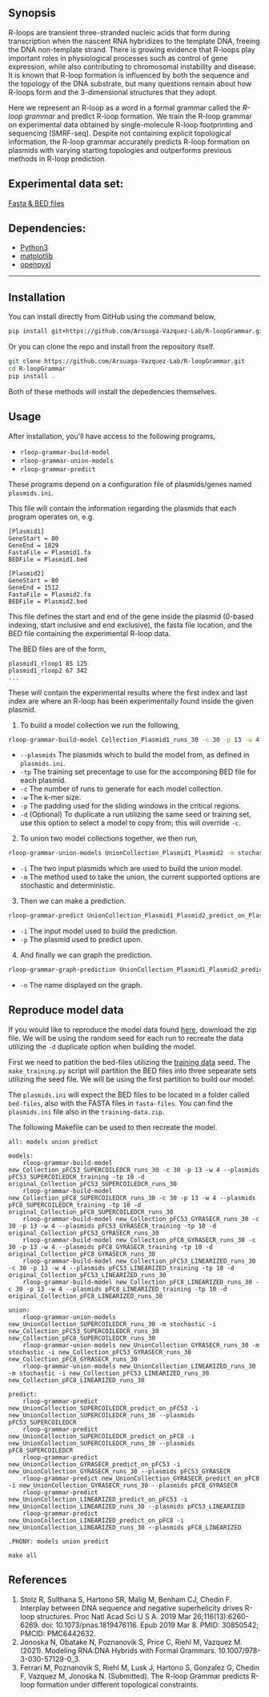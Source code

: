 ## Synopsis
R-loops are transient three-stranded nucleic acids that form during transcription when the nascent RNA hybridizes to the template DNA, freeing the DNA non-template strand. There is growing evidence that R-loops play important roles in physiological processes such as control of gene expression, while also contributing to chromosomal instability and disease. It is known that R-loop formation is influenced by both the sequence and the topology of the DNA substrate, but many questions remain about how R-loops form and the 3-dimensional structures that they adopt. 

Here we represent an R-loop as a word in a formal grammar called the _R-loop grammar_ and predict R-loop formation. We train the R-loop grammar on experimental data obtained by single-molecule R-loop footprinting and sequencing (SMRF-seq). Despite not containing explicit topological information, the R-loop grammar accurately predicts R-loop formation on plasmids with varying starting topologies and outperforms previous methods in R-loop prediction. 

<!---
Might need a reference for the abstract.
-->

## Experimental data set:
[Fasta & BED files](https://github.com/Arsuaga-Vazquez-Lab/R-loopGrammar/releases/download/v0.0.1-alpha/fasta_bed.zip)

## Dependencies:
- [Python3](https://www.python.org/downloads/)
- [matplotlib](https://pypi.org/project/matplotlib/)
- [openpyxl](https://pypi.org/project/openpyxl/)

_________________

## Installation
You can install directly from GitHub using the command below,
```sh
pip install git+https://github.com/Arsuaga-Vazquez-Lab/R-loopGrammar.git
```
Or you can clone the repo and install from the repository itself.
```sh
git clone https://github.com/Arsuaga-Vazquez-Lab/R-loopGrammar.git
cd R-loopGrammar
pip install .
```
Both of these methods will install the depedencies themselves.

## Usage

After installation, you'll have access to the following programs,
- `rloop-grammar-build-model`
- `rloop-grammar-union-models`
- `rloop-grammar-predict`

These programs depend on a configuration file of plasmids/genes named `plasmids.ini`.

This file will contain the information regarding the plasmids that each program operates on, 
e.g.
```
[Plasmid1]
GeneStart = 80
GeneEnd = 1829
FastaFile = Plasmid1.fa
BEDFile = Plasmid1.bed

[Plasmid2]
GeneStart = 80
GeneEnd = 1512
FastaFile = Plasmid2.fa
BEDFile = Plasmid2.bed
```
This file defines the start and end of the gene inside the plasmid (0-based indexing, start inclusive and end exclusive), the fasta file location, and the BED file containing the experimental R-loop data.

The BED files are of the form,
```
plasmid1_rloop1 85 125
plasmid1_rloop2 67 342
...
```
These will contain the experimental results where the first index and last index are where an R-loop has been experimentally found inside the given plasmid.

1. To build a model collection we run the following,
```sh
rloop-grammar-build-model Collection_Plasmid1_runs_30 -c 30 -p 13 -w 4 --plasmids Plasmid1 -tp 10
```
* `--plasmids` The plasmids which to build the model from, as defined in `plasmids.ini`.
* `-tp` The training set precentage to use for the accomponing BED file for each plasmid.
* `-c` The number of runs to generate for each model collection.
* `-w` The k-mer size.
* `-p` The padding used for the sliding windows in the critical regions.
* `-d` (Optional) To duplicate a run utilizing the same seed or training set, use this option to select a model to copy from; this will override `-c`.

2. To union two model collections together, we then run,
```sh
rloop-grammar-union-models UnionCollection_Plasmid1_Plasmid2 -m stochastic -i Collection_Plasmid1_runs_30 Collection_Plasmid2_runs_30
```
* `-i` The two input plasmids which are used to build the union model.
* `-m` The method used to take the union, the current supported options are stochastic and deterministic.
   
3. Then we can make a prediction.
```sh
rloop-grammar-predict UnionCollection_Plasmid1_Plasmid2_predict_on_Plasmid3 -i UnionCollection_Plasmid1_Plasmid2 --plasmids Plasmid3
```
* `-i` The input model used to build the prediction.
* `-p` The plasmid used to predict upon.

4. And finally we can graph the prediction.
```sh
rloop-grammar-graph-prediction UnionCollection_Plasmid1_Plasmid2_predict_on_Plasmid3 -n Prediction_Plasmid3
```
* `-n` The name displayed on the graph.

## Reproduce model data

If you would like to reproduce the model data found [here](https://github.com/Arsuaga-Vazquez-Lab/R-loopGrammar/releases/download/v0.0.1-alpha/model_data.zip), download the zip file.
We will be using the random seed for each run to recreate the data utilizing the `-d` duplicate option when building the model.

First we need to patition the bed-files utilizing the [training data](https://github.com/Arsuaga-Vazquez-Lab/R-loopGrammar/releases/download/v0.0.1-alpha/training-data.zip) seed.
The `make_training.py` script will partition the BED files into three sepearate sets utilizing the seed file. We will be using the first partition to build our model.

The `plasmids.ini` will expect the BED files to be located in a folder called `bed-files`, also with the FASTA files in `fasta-files`.
You can find the `plasmids.ini` file also in the `training-data.zip`.

The following Makefile can be used to then recreate the model.
```
all: models union predict

models:
	rloop-grammar-build-model new_Collection_pFC53_SUPERCOILEDCR_runs_30 -c 30 -p 13 -w 4 --plasmids pFC53_SUPERCOILEDCR_training -tp 10 -d original_Collection_pFC53_SUPERCOILEDCR_runs_30
	rloop-grammar-build-model new_Collection_pFC8_SUPERCOILEDCR_runs_30 -c 30 -p 13 -w 4 --plasmids pFC8_SUPERCOILEDCR_training -tp 10 -d original_Collection_pFC8_SUPERCOILEDCR_runs_30
	rloop-grammar-build-model new_Collection_pFC53_GYRASECR_runs_30 -c 30 -p 13 -w 4 --plasmids pFC53_GYRASECR_training -tp 10 -d original_Collection_pFC53_GYRASECR_runs_30
	rloop-grammar-build-model new_Collection_pFC8_GYRASECR_runs_30 -c 30 -p 13 -w 4 --plasmids pFC8_GYRASECR_training -tp 10 -d original_Collection_pFC8_GYRASECR_runs_30
	rloop-grammar-build-model new_Collection_pFC53_LINEARIZED_runs_30 -c 30 -p 13 -w 4 --plasmids pFC53_LINEARIZED_training -tp 10 -d original_Collection_pFC53_LINEARIZED_runs_30
	rloop-grammar-build-model new_Collection_pFC8_LINEARIZED_runs_30 -c 30 -p 13 -w 4 --plasmids pFC8_LINEARIZED_training -tp 10 -d original_Collection_pFC8_LINEARIZED_runs_30

union:
	rloop-grammar-union-models new_UnionCollection_SUPERCOILEDCR_runs_30 -m stochastic -i new_Collection_pFC53_SUPERCOILEDCR_runs_30 new_Collection_pFC8_SUPERCOILEDCR_runs_30
	rloop-grammar-union-models new_UnionCollection_GYRASECR_runs_30 -m stochastic -i new_Collection_pFC53_GYRASECR_runs_30 new_Collection_pFC8_GYRASECR_runs_30
	rloop-grammar-union-models new_UnionCollection_LINEARIZED_runs_30 -m stochastic -i new_Collection_pFC53_LINEARIZED_runs_30 new_Collection_pFC8_LINEARIZED_runs_30

predict:
	rloop-grammar-predict new_UnionCollection_SUPERCOILEDCR_predict_on_pFC53 -i new_UnionCollection_SUPERCOILEDCR_runs_30 --plasmids pFC53_SUPERCOILEDCR
	rloop-grammar-predict new_UnionCollection_SUPERCOILEDCR_predict_on_pFC8 -i new_UnionCollection_SUPERCOILEDCR_runs_30 --plasmids pFC8_SUPERCOILEDCR
	rloop-grammar-predict new_UnionCollection_GYRASECR_predict_on_pFC53 -i new_UnionCollection_GYRASECR_runs_30 --plasmids pFC53_GYRASECR
	rloop-grammar-predict new_UnionCollection_GYRASECR_predict_on_pFC8 -i new_UnionCollection_GYRASECR_runs_30 --plasmids pFC8_GYRASECR
	rloop-grammar-predict new_UnionCollection_LINEARIZED_predict_on_pFC53 -i new_UnionCollection_LINEARIZED_runs_30 --plasmids pFC53_LINEARIZED
	rloop-grammar-predict new_UnionCollection_LINEARIZED_predict_on_pFC8 -i new_UnionCollection_LINEARIZED_runs_30 --plasmids pFC8_LINEARIZED

.PHONY: models union predict
```
```
make all
```

## References

1. Stolz R, Sulthana S, Hartono SR, Malig M, Benham CJ, Chedin F. Interplay between DNA sequence and negative superhelicity drives R-loop structures. Proc Natl Acad Sci U S A. 2019 Mar 26;116(13):6260-6269. doi: 10.1073/pnas.1819476116. Epub 2019 Mar 8. PMID: 30850542; PMCID: PMC6442632.
2. Jonoska N, Obatake N, Poznanovik S, Price C, Riehl M, Vazquez M. (2021). Modeling RNA:DNA Hybrids with Formal Grammars. 10.1007/978-3-030-57129-0_3.
3. Ferrari M, Poznanovik S, Riehl M, Lusk J, Hartono S, Gonzalez G, Chedin F, Vazquez M, Jonoska N. (Submitted). The R-loop Grammar predicts R-loop formation under different topological constraints.


